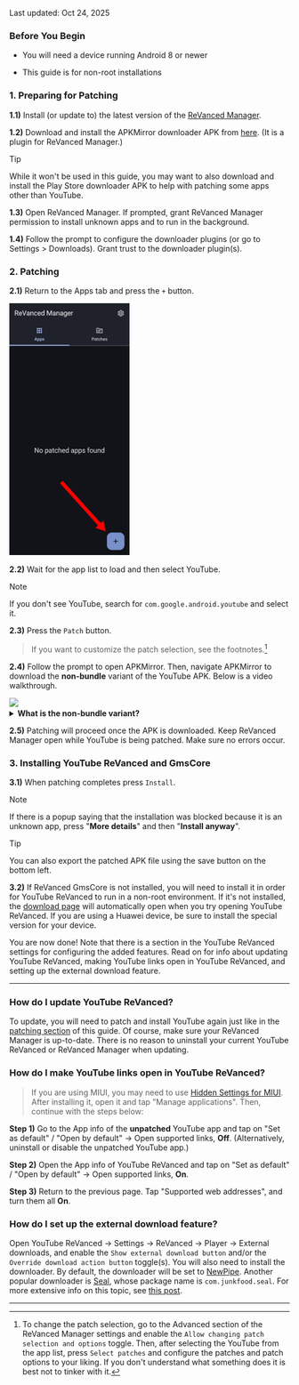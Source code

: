 Last updated: Oct 24, 2025


### Before You Begin

- You will need a device running Android 8 or newer

- This guide is for non-root installations




### 1. Preparing for Patching

**1.1)** Install (or update to) the latest version of the [ReVanced Manager](https://revanced.app/download).

**1.2)** Download and install the APKMirror downloader APK from [here](https://github.com/ReVanced/revanced-manager-downloaders/releases/latest). (It is a plugin for ReVanced Manager.)

> [!TIP]
> While it won't be used in this guide, you may want to also download and install the Play Store downloader APK to help with patching some apps other than YouTube.

**1.3)** Open ReVanced Manager. If prompted, grant ReVanced Manager permission to install unknown apps and to run in the background.

**1.4)** Follow the prompt to configure the downloader plugins (or go to Settings > Downloads). Grant trust to the downloader plugin(s).




### 2. Patching

**2.1)** Return to the Apps tab and press the `+` button.

<img src="/images/yt-revanced-guide/add-an-app.jpg" width="216"/>

**2.2)** Wait for the app list to load and then select YouTube.

> [!NOTE]
> If you don't see YouTube, search for `com.google.android.youtube` and select it.

**2.3)** Press the `Patch` button.

> If you want to customize the patch selection, see the footnotes.[^1]

**2.4)** Follow the prompt to open APKMirror. Then, navigate APKMirror to download the **non-bundle** variant of the YouTube APK. Below is a video walkthrough.

<img src="/images/yt-revanced-guide/apkmirror-walkthrough.gif" height="720"/>

<details>
    <summary><strong>What is the non-bundle variant?</strong></summary>
    <br>
    <img src="/images/yt-revanced-guide/apkmirror-youtube-variant.jpg" width="270"/>
</details>

**2.5)** Patching will proceed once the APK is downloaded. Keep ReVanced Manager open while YouTube is being patched. Make sure no errors occur.




### 3. Installing YouTube ReVanced and GmsCore

**3.1)** When patching completes press `Install`. 

> [!NOTE]
> If there is a popup saying that the installation was blocked because it is an unknown app, press "**More details**" and then "**Install anyway**".

> [!TIP]
> You can also export the patched APK file using the save button on the bottom left.

**3.2)** If ReVanced GmsCore is not installed, you will need to install it in order for YouTube ReVanced to run in a non-root environment. If it's not installed, the [download page](https://github.com/ReVanced/GmsCore/releases/latest) will automatically open when you try opening YouTube ReVanced. If you are using a Huawei device, be sure to install the special version for your device.

You are now done! Note that there is a section in the YouTube ReVanced settings for configuring the added features. Read on for info about updating YouTube ReVanced, making YouTube links open in YouTube ReVanced, and setting up the external download feature.



___

### How do I update YouTube ReVanced?

To update, you will need to patch and install YouTube again just like in the [patching section](#2-Patching) of this guide. Of course, make sure your ReVanced Manager is up-to-date. There is no reason to uninstall your current YouTube ReVanced or ReVanced Manager when updating.



### How do I make YouTube links open in YouTube ReVanced?

> If you are using MIUI, you may need to use [Hidden Settings for MIUI](https://play.google.com/store/apps/details?id=com.ceyhan.sets). After installing it, open it and tap "Manage applications". Then, continue with the steps below:

**Step 1)** Go to the App info of the **unpatched** YouTube app and tap on "Set as default" / "Open by default" -> Open supported links, **Off**. (Alternatively, uninstall or disable the unpatched YouTube app.)

**Step 2)** Open the App info of YouTube ReVanced and tap on "Set as default" / "Open by default" -> Open supported links, **On**.

**Step 3)** Return to the previous page. Tap "Supported web addresses", and turn them all **On**.



### How do I set up the external download feature?

Open YouTube ReVanced -> Settings -> ReVanced -> Player -> External downloads, and enable the `Show external download button` and/or the `Override download action button` toggle(s). You will also need to install the downloader. By default, the downloader will be set to [NewPipe](https://github.com/TeamNewPipe/NewPipe/releases/latest). Another popular downloader is [Seal](https://github.com/JunkFood02/Seal/releases/latest), whose package name is `com.junkfood.seal`. For more extensive info on this topic, see [this post](https://www.reddit.com/r/revancedapp/comments/xft8vq/package_name_of_downloader_appsupdate/).

___

[^1]: To change the patch selection, go to the Advanced section of the ReVanced Manager settings and enable the `Allow changing patch selection and options` toggle. Then, after selecting the YouTube from the app list, press `Select patches` and configure the patches and patch options to your liking. If you don't understand what something does it is best not to tinker with it.